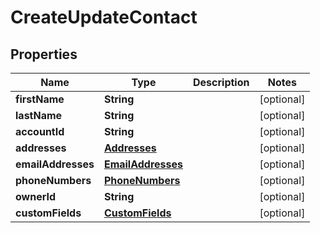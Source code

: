 # CreateUpdateContact

## Properties
Name | Type | Description | Notes
------------ | ------------- | ------------- | -------------
**firstName** | **String** |  |  [optional]
**lastName** | **String** |  |  [optional]
**accountId** | **String** |  |  [optional]
**addresses** | [**Addresses**](Addresses.md) |  |  [optional]
**emailAddresses** | [**EmailAddresses**](EmailAddresses.md) |  |  [optional]
**phoneNumbers** | [**PhoneNumbers**](PhoneNumbers.md) |  |  [optional]
**ownerId** | **String** |  |  [optional]
**customFields** | [**CustomFields**](CustomFields.md) |  |  [optional]
